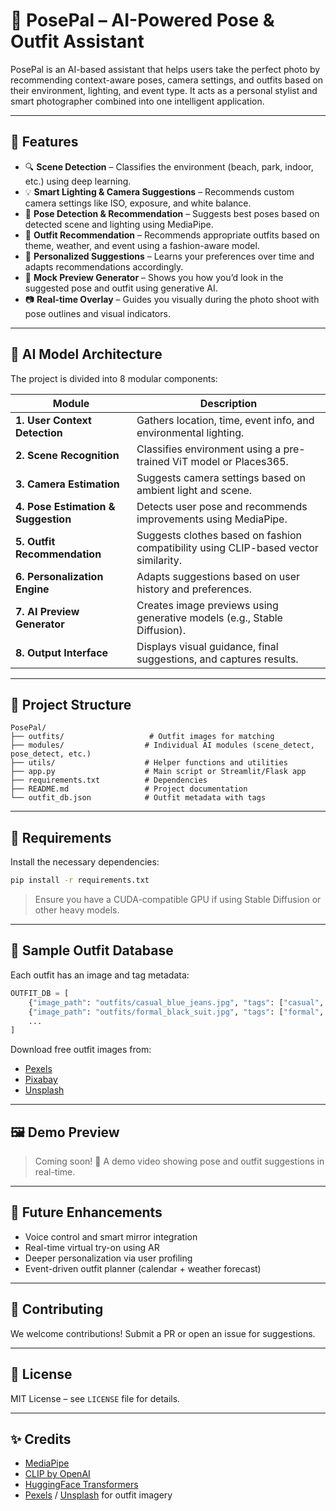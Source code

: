 
# 📸 PosePal – AI-Powered Pose & Outfit Assistant

PosePal is an AI-based assistant that helps users take the perfect photo by recommending context-aware poses, camera settings, and outfits based on their environment, lighting, and event type. It acts as a personal stylist and smart photographer combined into one intelligent application.

---

## 🚀 Features

- 🔍 **Scene Detection** – Classifies the environment (beach, park, indoor, etc.) using deep learning.
- 💡 **Smart Lighting & Camera Suggestions** – Recommends custom camera settings like ISO, exposure, and white balance.
- 🧍 **Pose Detection & Recommendation** – Suggests best poses based on detected scene and lighting using MediaPipe.
- 👗 **Outfit Recommendation** – Recommends appropriate outfits based on theme, weather, and event using a fashion-aware model.
- 🧠 **Personalized Suggestions** – Learns your preferences over time and adapts recommendations accordingly.
- 🎨 **Mock Preview Generator** – Shows you how you’d look in the suggested pose and outfit using generative AI.
- 📷 **Real-time Overlay** – Guides you visually during the photo shoot with pose outlines and visual indicators.

---

## 🧠 AI Model Architecture

The project is divided into 8 modular components:

| Module                         | Description |
|-------------------------------|-------------|
| **1. User Context Detection** | Gathers location, time, event info, and environmental lighting. |
| **2. Scene Recognition** | Classifies environment using a pre-trained ViT model or Places365. |
| **3. Camera Estimation** | Suggests camera settings based on ambient light and scene. |
| **4. Pose Estimation & Suggestion** | Detects user pose and recommends improvements using MediaPipe. |
| **5. Outfit Recommendation** | Suggests clothes based on fashion compatibility using CLIP-based vector similarity. |
| **6. Personalization Engine** | Adapts suggestions based on user history and preferences. |
| **7. AI Preview Generator** | Creates image previews using generative models (e.g., Stable Diffusion). |
| **8. Output Interface** | Displays visual guidance, final suggestions, and captures results. |

---

## 📂 Project Structure

```
PosePal/
├── outfits/                   # Outfit images for matching
├── modules/                  # Individual AI modules (scene_detect, pose_detect, etc.)
├── utils/                    # Helper functions and utilities
├── app.py                    # Main script or Streamlit/Flask app
├── requirements.txt          # Dependencies
├── README.md                 # Project documentation
└── outfit_db.json            # Outfit metadata with tags
```

---

## 🧰 Requirements

Install the necessary dependencies:

```bash
pip install -r requirements.txt
```

> Ensure you have a CUDA-compatible GPU if using Stable Diffusion or other heavy models.

---

## 📸 Sample Outfit Database

Each outfit has an image and tag metadata:

```python
OUTFIT_DB = [
    {"image_path": "outfits/casual_blue_jeans.jpg", "tags": ["casual", "blue", "jeans", "outdoor", "day"]},
    {"image_path": "outfits/formal_black_suit.jpg", "tags": ["formal", "black", "suit", "indoor", "evening"]},
    ...
]
```

Download free outfit images from:
- [Pexels](https://www.pexels.com)
- [Pixabay](https://www.pixabay.com)
- [Unsplash](https://www.unsplash.com)

---

## 🖼️ Demo Preview

> Coming soon! 🎥 A demo video showing pose and outfit suggestions in real-time.

---

## 🤖 Future Enhancements

- Voice control and smart mirror integration
- Real-time virtual try-on using AR
- Deeper personalization via user profiling
- Event-driven outfit planner (calendar + weather forecast)

---

## 🙌 Contributing

We welcome contributions! Submit a PR or open an issue for suggestions.

---

## 📄 License

MIT License – see `LICENSE` file for details.

---

## ✨ Credits

- [MediaPipe](https://mediapipe.dev)
- [CLIP by OpenAI](https://github.com/openai/CLIP)
- [HuggingFace Transformers](https://huggingface.co)
- [Pexels](https://pexels.com) / [Unsplash](https://unsplash.com) for outfit imagery
